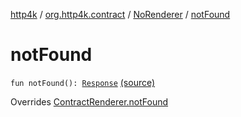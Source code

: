 [http4k](../../index.md) / [org.http4k.contract](../index.md) / [NoRenderer](index.md) / [notFound](./not-found.md)

# notFound

`fun notFound(): `[`Response`](../../org.http4k.core/-response/index.md) [(source)](https://github.com/http4k/http4k/blob/master/http4k-contract/src/main/kotlin/org/http4k/contract/NoRenderer.kt#L14)

Overrides [ContractRenderer.notFound](../-contract-renderer/not-found.md)

